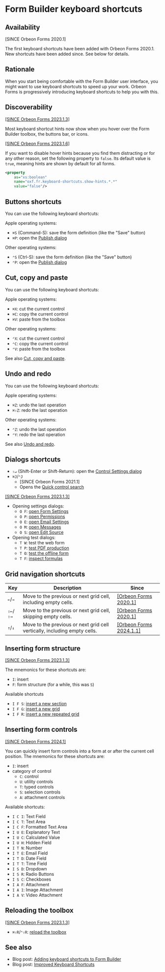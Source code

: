 # Form Builder keyboard shortcuts

## Availability

[SINCE Orbeon Forms 2020.1]

The first keyboard shortcuts have been added with Orbeon Forms 2020.1. New shortcuts have been added since. See below for details.

## Rationale

When you start being comfortable with the Form Builder user interface, you might want to use keyboard shortcuts to speed up your work. Orbeon Forms is progressively introducing keyboard shortcuts to help you with this.

## Discoverability

[\[SINCE Orbeon Forms 2023.1.3\]](/release-notes/orbeon-forms-2023.1.3.md)

Most keyboard shortcut hints now show when you hover over the Form Builder toolbox, the buttons bar, or icons.

[\[SINCE Orbeon Forms 2023.1.6\]](/release-notes/orbeon-forms-2023.1.6.md)

If you want to disable hover hints because you find them distracting or for any other reason, set the following property to `false`. Its default value is `true`, meaning hints are shown by default for all forms.

```xml
<property
    as="xs:boolean"
    name="oxf.fr.keyboard-shortcuts.show-hints.*.*"
    value="false"/>
```

##  Buttons shortcuts

You can use the following keyboard shortcuts:

Apple operating systems:

- `⌘S` (Command-S): save the form definition (like the "Save" button)
- `⌘P`: open the [Publish dialog](/form-builder/publishing.md)

Other operating systems:

- `⌃S` (Ctrl-S): save the form definition (like the "Save" button)
- `⌃P`: open the [Publish dialog](/form-builder/publishing.md)

## Cut, copy and paste

You can use the following keyboard shortcuts:

Apple operating systems:

- `⌘X`: cut the current control
- `⌘C`: copy the current control
- `⌘V`: paste from the toolbox

Other operating systems:

- `⌃X`: cut the current control
- `⌃C`: copy the current control
- `⌃V`: paste from the toolbox

See also [Cut, copy and paste](/form-builder/cut-copy-paste.md).

## Undo and redo

You can use the following keyboard shortcuts:

Apple operating systems:

- `⌘Z`: undo the last operation
- `⌘⇧Z`: redo the last operation

Other operating systems:

- `⌃Z`: undo the last operation
- `⌃Y`: redo the last operation

See also [Undo and redo](/form-builder/undo-redo.md).

## Dialogs shortcuts

- `⇧↵` (Shift-Enter or Shift-Return): open the [Control Settings dialog](/form-builder/control-settings.md)
- `⌘J`/`⌃J`
    - [SINCE Orbeon Forms 2021.1]
    - Opens the [Quick control search](/form-builder/quick-control-search.md)

[\[SINCE Orbeon Forms 2023.1.3\]](/release-notes/orbeon-forms-2023.1.3.md)

- Opening settings dialogs:
    - `O F`: [open Form Settings](/form-builder/form-settings.md)
    - `O P`: [open Permissions](/form-runner/access-control/deployed-forms.md)
    - `O E`: [open Email Settings](/form-builder/email-settings.md)
    - `O M`: [open Messages](/form-builder/messages.md)
    - `O S`: [open Edit Source](/form-builder/edit-source.md)
- Opening test dialogs:
    - `T W`: test the web form
    - `T P`: [test PDF production](/form-builder/pdf-test.md)
    - `T O`: [test the offline form](/form-builder/offline-test.md)
    - `T F`: [inspect formulas](/form-builder/formulas-inspector.md)

## Grid navigation shortcuts

| Key       | Description                                                               | Since                                                                |
|-----------|---------------------------------------------------------------------------|----------------------------------------------------------------------|
| `←`/`→`   | Move to the previous or next grid cell, including empty cells.            | [\[Orbeon Forms 2020.1\]](/release-notes/orbeon-forms-2020.1.md)     |
| `⇧←`/`⇧→` | Move to the previous or next grid cell, skipping empty cells.             | [\[Orbeon Forms 2020.1\]](/release-notes/orbeon-forms-2020.1.md)     |
| `↑`/`↓`   | Move to the previous or next grid cell vertically, including empty cells. | [\[Orbeon Forms 2024.1.1\]](/release-notes/orbeon-forms-2024.1.1.md) |

## Inserting form structure

[\[SINCE Orbeon Forms 2023.1.3\]](/release-notes/orbeon-forms-2023.1.3.md)

The mnemonics for these shortcuts are:

- `I`: insert
- `F`: form structure (for a while, this was `S`)

Available shortcuts

- `I F S`: [insert a new section](/form-builder/toolbox.md)
- `I F G`: [insert a new grid](/form-builder/toolbox.md)
- `I F R`: [insert a new repeated grid](/form-builder/toolbox.md)

## Inserting form controls

[\[SINCE Orbeon Forms 2024.1\]](/release-notes/orbeon-forms-2024.1.md)

You can quickly insert form controls into a form at or after the current cell position. The mnemonics for these shortcuts are:

- `I`: insert
- category of control
    - `C`: control
    - `U`: utility controls
    - `T`: typed controls
    - `S`: selection controls
    - `A`: attachment controls

Available shortcuts:

- `I C I`: Text Field
- `I C T`: Text Area
- `I C F`: Formatted Text Area
- `I U E`: Explanatory Text
- `I U C`: Calculated Value
- `I U H`: Hidden Field
- `I T N`: Number
- `I T E`: Email Field
- `I T D`: Date Field
- `I T T`: Time Field
- `I S D`: Dropdown
- `I S R`: Radio Buttons
- `I S C`: Checkboxes
- `I A F`: Attachment
- `I A I`: Image Attachment
- `I A V`: Video Attachment

## Reloading the toolbox

[\[SINCE Orbeon Forms 2023.1.3\]](/release-notes/orbeon-forms-2023.1.3.md)

- `⌘⇧R`/`⌃⇧R`: [reload the toolbox](/form-builder/toolbox.md#reloading-the-toolbox)

## See also

- Blog post: [Adding keyboard shortcuts to Form Builder](https://www.orbeon.com/2021/01/adding-keyboard-shortcuts-to-form.html)
- Blog post: [Improved Keyboard Shortcuts](https://www.orbeon.com/2024/07/keyboard-shortcuts)
